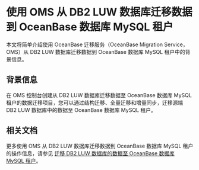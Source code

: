 # 使用 OMS 从 DB2 LUW 数据库迁移数据到 OceanBase 数据库 MySQL 租户

本文将简单介绍使用 OceanBase 迁移服务（OceanBase Migration Service，OMS）从 DB2 LUW 数据库迁移数据到 OceanBase 数据库 MySQL 租户中的背景信息。

## 背景信息

在 OMS 控制台创建从 DB2 LUW 数据库迁移数据至 OceanBase 数据库 MySQL 租户的数据迁移项目，您可以通过结构迁移、全量迁移和增量同步，迁移源端 DB2 LUW 数据库中的数据至 OceanBase 数据库 MySQL 租户。

## 相关文档

更多使用 OMS 从 DB2 LUW 数据库迁移数据到 OceanBase 数据库 MySQL 租户的操作信息，请参见 [迁移 DB2 LUW 数据库的数据至 OceanBase 数据库 MySQL 租户](https://www.oceanbase.com/docs/enterprise-oms-doc-cn-1000000000091375)。
